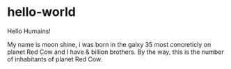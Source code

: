# hello-world

Hello Humains!

My name is moon shine, i was born in the galxy 35 most concreticly on planet Red Cow and I have & billion brothers. 
By the way, this is the number of inhabitants of planet Red Cow.
